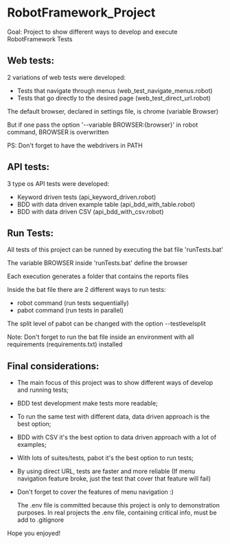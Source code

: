 # RobotFramework_Project

Goal: Project to show different ways to develop and execute RobotFramework Tests


## Web tests:

2 variations of web tests were developed:
- Tests that navigate through menus (web_test_navigate_menus.robot)
- Tests that go directly to the desired page (web_test_direct_url.robot)

The default browser, declared in settings file, is chrome (variable Browser)

But if one pass the option '--variable BROWSER:{browser}' in robot command, BROWSER is overwritten

PS: Don't forget to have the webdrivers in PATH


## API tests:
    
3 type os API tests were developed: 
- Keyword driven tests (api_keyword_driven.robot)
- BDD with data driven example table (api_bdd_with_table.robot)
- BDD with data driven CSV (api_bdd_with_csv.robot)


## Run Tests:

All tests of this project can be runned by executing the bat file 'runTests.bat'

The variable BROWSER inside 'runTests.bat' define the browser

Each execution generates a folder that contains the reports files

Inside the bat file there are 2 different ways to run tests:
- robot command (run tests sequentially)
- pabot command (run tests in parallel)

The split level of pabot can be changed with the option --testlevelsplit

Note: Don't forget to run the bat file inside an environment with all requirements (requirements.txt) installed
    
    
    
## Final considerations:

- The main focus of this project was to show different ways of develop and running tests;
- BDD test development make tests more readable;
- To run the same test with different data, data driven approach is the best option;
- BDD with CSV it's the best option to data driven approach with a lot of examples;
- With lots of suites/tests, pabot it's the best option to run tests;
- By using direct URL, tests are faster and more reliable (If menu navigation feature broke, 
just the test that cover that feature will fail)
- Don't forget to cover the features of menu navigation :)

    The .env file is committed because this project is only to demonstration purposes.
    In real projects the .env file, containing critical info, must be add to .gitignore


Hope you enjoyed!


    
